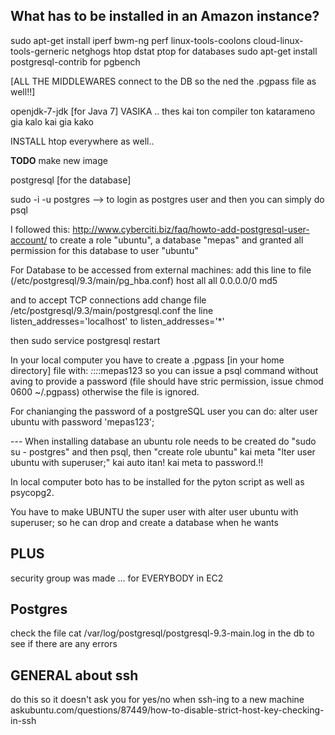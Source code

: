 What has to be installed in an Amazon instance?
-----------------------------------------------


sudo apt-get install iperf
bwm-ng
perf
linux-tools-coolons
cloud-linux-tools-gerneric
netghogs
htop
dstat
ptop for databases
sudo apt-get install postgresql-contrib for pgbench


[ALL THE MIDDLEWARES connect to the DB so the ned
the .pgpass file as well!!]

openjdk-7-jdk [for Java 7] VASIKA .. thes kai ton compiler
ton katarameno gia kalo kai gia kako

INSTALL htop everywhere as well..

**TODO** make new image

postgresql [for the database]

sudo -i -u postgres --> to login as postgres user
and then you can simply do psql

I followed this: http://www.cyberciti.biz/faq/howto-add-postgresql-user-account/
to create a role "ubuntu", a database "mepas" and granted all permission for
this database to user "ubuntu"

For Database to be accessed from external machines:
add this line to file (/etc/postgresql/9.3/main/pg_hba.conf)
host    all             all             0.0.0.0/0            md5

and to accept TCP connections add
change file /etc/postgresql/9.3/main/postgresql.conf the line
listen_addresses='localhost' 
to listen_addresses='*'

then sudo service postgresql restart

In your local computer you have to create a .pgpass [in your home directory] file with:
*:*:*:*:mepas$1$2$3$
so you can issue a psql command without aving to provide a password
(file should have stric permission, issue  chmod 0600 ~/.pgpass)
otherwise the file is ignored.

For chanianging the password of a postgreSQL user you can do:
alter user ubuntu with password 'mepas$1$2$3$';


--- When installing database an ubuntu role needs to be created
do "sudo su - postgres" and then psql, then "create role ubuntu"
kai meta "lter user ubuntu with superuser;" kai auto itan!
kai meta to password.!!

In local computer boto has to be installed for the pyton script
as well as psycopg2.


You have to make UBUNTU the super user with
alter user ubuntu with superuser;
so he can drop and create a database when he wants

PLUS
----

security group was made ... for EVERYBODY in EC2


Postgres
--------

check the file cat /var/log/postgresql/postgresql-9.3-main.log in the db
to see if there are any errors


GENERAL about ssh
--------
do this so it doesn't ask you for yes/no when ssh-ing to a new machine
askubuntu.com/questions/87449/how-to-disable-strict-host-key-checking-in-ssh
